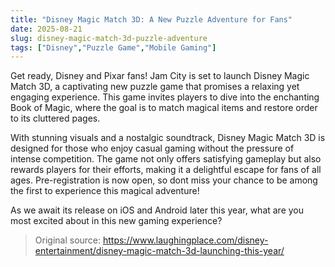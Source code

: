 ```yaml
---
title: "Disney Magic Match 3D: A New Puzzle Adventure for Fans"
date: 2025-08-21
slug: disney-magic-match-3d-puzzle-adventure
tags: ["Disney","Puzzle Game","Mobile Gaming"]
---
```


Get ready, Disney and Pixar fans! Jam City is set to launch Disney Magic Match 3D, a captivating new puzzle game that promises a relaxing yet engaging experience. This game invites players to dive into the enchanting Book of Magic, where the goal is to match magical items and restore order to its cluttered pages.

With stunning visuals and a nostalgic soundtrack, Disney Magic Match 3D is designed for those who enjoy casual gaming without the pressure of intense competition. The game not only offers satisfying gameplay but also rewards players for their efforts, making it a delightful escape for fans of all ages. Pre-registration is now open, so dont miss your chance to be among the first to experience this magical adventure!

As we await its release on iOS and Android later this year, what are you most excited about in this new gaming experience?
> Original source: https://www.laughingplace.com/disney-entertainment/disney-magic-match-3d-launching-this-year/